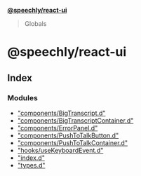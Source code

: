 **[@speechly/react-ui](README.md)**

> Globals

# @speechly/react-ui

## Index

### Modules

* ["components/BigTranscript.d"](modules/_components_bigtranscript_d_.md)
* ["components/BigTranscriptContainer.d"](modules/_components_bigtranscriptcontainer_d_.md)
* ["components/ErrorPanel.d"](modules/_components_errorpanel_d_.md)
* ["components/PushToTalkButton.d"](modules/_components_pushtotalkbutton_d_.md)
* ["components/PushToTalkContainer.d"](modules/_components_pushtotalkcontainer_d_.md)
* ["hooks/useKeyboardEvent.d"](modules/_hooks_usekeyboardevent_d_.md)
* ["index.d"](modules/_index_d_.md)
* ["types.d"](modules/_types_d_.md)
